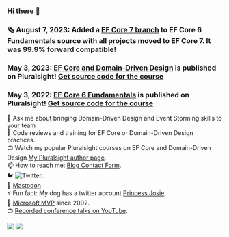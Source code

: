 ### Hi there 👋
<!--
**julielerman/julielerman** is a ✨ _special_ ✨ repository because its `README.md` (this file) appears on your GitHub profile.
-->
### :newspaper_roll: August 7, 2023: Added a [EF Core 7 branch](https://github.com/julielerman/PluralsightEFCore6Fundamentals/tree/EFCore7) to EF Core 6 Fundamentals source with all projects moved to EF Core 7. It was 99.9% forward compatible! 
###      May 3, 2023: [EF Core and Domain-Driven Design](https://pluralsight.pxf.io/EFCoreDDD) is published on Pluralsight!  [Get source code for the course](https://github.com/julielerman/PluralsightEFCore6andDDD)
###      May 3, 2022: [EF Core 6 Fundamentals](https://pluralsight.pxf.io/EFCore6) is published on Pluralsight!  [Get source code for the course](https://github.com/julielerman/PluralsightEFCore6Fundamentals) 

💬 Ask me about bringing Domain-Driven Design and Event Storming skills to your team  
:brain: Code reviews and training for EF Core or Domain-Driven Design practices.  
📺 Watch my popular Pluralsight courses on EF Core and Domain-Driven Design [My Pluralsight author page](https://www.pluralsight.com/authors/julie-lerman).   
📫 How to reach me: [Blog Contact Form](https://thedatafarm.com/contact/).   
🐦 ![Twitter](https://img.shields.io/twitter/follow/julielerman?style=social).  
🐘 <a rel="me" href="https://mas.to/@JulieLerman">Mastodon</a>  
⚡ Fun fact: My dog has a twitter account [Princess Josie](http://twitter.com/josietoze).  
🥇 [Microsoft MVP](https://mvp.microsoft.com/en-us/PublicProfile/8987?fullName=Julie%20Lerman) since 2002.   
📺 [Recorded conference talks on YouTube](https://www.youtube.com/playlist?list=PLn4O-g6JN-zle78-Z-lZk6UcIFllq0fY9).   


![](https://github-readme-stats.vercel.app/api?username=julielerman)
![](https://github-readme-stats.vercel.app/api/top-langs/?username=julielerman)
